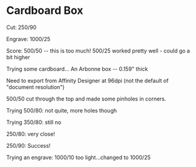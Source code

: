 # Cardboard Box

Cut: 250/90

Engrave: 1000/25

Score: 500/50 -- this is too much!  500/25 worked pretty well - could go a bit higher


Trying some cardboard…  An Arbonne box -- 0.159" thick

Need to export from Affinity Designer at 96dpi (not the default of "document resolution")

500/50 cut through the top and made some pinholes in corners.

Trying 500/80: not quite, more holes though

Trying 350/80: still no

250/80: very close!

250/90: Success!

Trying an engrave: 1000/10 too light…changed to 1000/25
